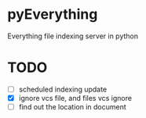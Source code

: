 # pyEverything
Everything file indexing server in python

# TODO
- [ ] scheduled indexing update
- [X] ignore vcs file, and files vcs ignore
- [ ] find out the location in document
